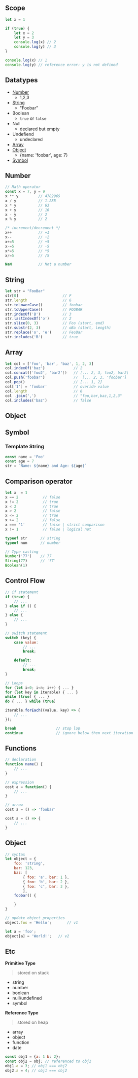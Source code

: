 ## Scope
```js
let x = 1

if (true) {
    let x = 2
    let y = 3
    console.log(x) // 2
    console.log(y) // 3
}

console.log(x) // 1
console.log(y) // reference error: y is not defined
```

## Datatypes
* [Number](#Number)
    - 1,2,3
* [String](#String)
    - "Foobar"
* Boolean
    - `true` or `false`
* Null
    - declared but empty
* Undefiend
    - undeclared
* [Array](#Array)
* [Object](#Object)
    -  {name: 'foobar', age: 7}
* [Symbol](#Symbol)

## Number
```js
// Math operator
const x = 7, y = 9
x ** y         // 4782969
x / y          // 1.285
x * y          // 63
x + y          // 16
x - y          // 2
x % y          // 2

/* increment/decrement */
x++            // +1
x--            // +2
x+=5           // +5
x-=5           // -5
x*=5           // *5
x/=5           // /5

NaN            // Not a number

```

## String
```js
let str = "FooBar"
str[0]                    // F
str.length                // 6
str.toLowerCase()         // foobar
str.toUpperCase()         // FOOBAR
str.indexOf('B')          // 3
str.lastIndexOf('o')      // 2
str.slice(0, 3)           // Foo (start, end)
str.substr(2, 3)          // oBa (start, length)
str.replace('o', 'e')     // FeoBar
str.includes('B')         // true
```

## Array
```js
let col = ['foo', 'bar', 'baz', 1, 2, 3]
col.indexOf('baz')             // 2
col.concat(['foo2', 'bar2'])   // [... 2, 3, foo2, bar2]
col.push('foobar')             //  [... 2, 3, 'foobar']
col.pop()                      // [... 1, 2]
col['1'] = 'foobar'            // overide value
col.length                     // 6
col .join(',')                 // "foo,bar,baz,1,2,3"
col.includes('baz')            // false
```

## Object
## Symbol


###  Template String
```js
const name = 'Foo'
const age = 7
str = `Name: ${name} and Age: ${age}`
```

## Comparison operator
```js
let x  = 1
x == 2           // false
x != 2           // true
x < 2            // true
x > 2            // false
x <= 2           // true
x >= 2           // false
x === '1'        // false | strict comparison
x != 1           // false | logical not
```

```js
typeof str      // string
typeof num      // number

// Type casting
Number('77')    // 77
String(77)      // '77'
Boolean(1)
```



## Control Flow
```js
// if statement
if (true) {
    // ...
} else if () {
    // ...
} else {
    // ...
}

// switch statement
switch (key) {
    case value:
        // ...
        break;

    default:
        // ...
        break;
}

// Loops
for (let i=0; i<n; i++) { ... }
for (let key in iterable) { ... }
while (true) { ... }
do { ... } while (true)

iterable.forEach((value, key) => {
    // ...
});

break                  // stop lop
continue               // ignore below then next iteration
```

## Functions
```js
// declaration
function name() {
    // ...
}

// expression
cost a = function() {
    // ...
}

// arrow
cost a = () => 'foobar'

cost a = () => {
    // ...
}
```

## Object

```js
// syntax
let object = {
    foo: 'string',
    bar: 123,
    baz: [
        { foo: 'a', bar: 1 },
        { foo: 'b', bar: 2 },
        { foo: 'c', bar: 3 },
        ],
    foobar() {

    }
}

// update object properties
object.foo = 'Hello';       // v1

let a = 'foo';
object[a] = 'World!';   // v2
```

## Etc

**Primitive Type**
> stored on stack

- string
- number
- boolean
- null/undefined
- symbol

**Reference Type**
> stored on heap

- array
- object
- function
- date


```js
const obj1 = {a: 1 b: 2};
const obj2 = obj; // referenced to obj1
obj1.a = 3; // obj1 === obj2
obj2.a = 4; // obj1 === obj2
```